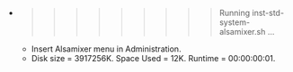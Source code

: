 * >>>>>>>>> Running inst-std-system-alsamixer.sh ...
  * Insert Alsamixer menu in Administration.
  * Disk size = 3917256K. Space Used = 12K. Runtime = 00:00:00:01.
